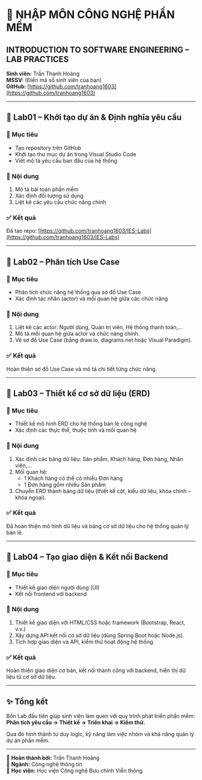 # 🧩 NHẬP MÔN CÔNG NGHỆ PHẦN MỀM
## INTRODUCTION TO SOFTWARE ENGINEERING – LAB PRACTICES

**Sinh viên:** Trần Thanh Hoàng  
**MSSV:** (Điền mã số sinh viên của bạn)  
**GitHub:** [https://github.com/tranhoang1603](https://github.com/tranhoang1603)

---

## 🔹 Lab01 – Khởi tạo dự án & Định nghĩa yêu cầu

### 🎯 Mục tiêu
- Tạo repository trên GitHub  
- Khởi tạo thư mục dự án trong Visual Studio Code  
- Viết mô tả yêu cầu ban đầu của hệ thống  

### 📘 Nội dung
1. Mô tả bài toán phần mềm  
2. Xác định đối tượng sử dụng  
3. Liệt kê các yêu cầu chức năng chính  

### ✅ Kết quả
Đã tạo repo: [https://github.com/tranhoang1603/IES-Labs](https://github.com/tranhoang1603/IES-Labs)

---

## 🔹 Lab02 – Phân tích Use Case

### 🎯 Mục tiêu
- Phân tích chức năng hệ thống qua sơ đồ Use Case  
- Xác định tác nhân (actor) và mối quan hệ giữa các chức năng  

### 📘 Nội dung
1. Liệt kê các actor: Người dùng, Quản trị viên, Hệ thống thanh toán,...  
2. Mô tả mối quan hệ giữa actor và chức năng chính.  
3. Vẽ sơ đồ Use Case (bằng draw.io, diagrams.net hoặc Visual Paradigm).  

### ✅ Kết quả
Hoàn thiện sơ đồ Use Case và mô tả chi tiết từng chức năng.

---

## 🔹 Lab03 – Thiết kế cơ sở dữ liệu (ERD)

### 🎯 Mục tiêu
- Thiết kế mô hình ERD cho hệ thống bán lẻ công nghệ  
- Xác định các thực thể, thuộc tính và mối quan hệ  

### 📘 Nội dung
1. Xác định các bảng dữ liệu: Sản phẩm, Khách hàng, Đơn hàng, Nhân viên,...  
2. Mối quan hệ:
   - 1 Khách hàng có thể có nhiều Đơn hàng  
   - 1 Đơn hàng gồm nhiều Sản phẩm  
3. Chuyển ERD thành bảng dữ liệu (thiết kế cột, kiểu dữ liệu, khóa chính – khóa ngoại).

### ✅ Kết quả
Đã hoàn thiện mô hình dữ liệu và bảng cơ sở dữ liệu cho hệ thống quản lý bán lẻ.

---

## 🔹 Lab04 – Tạo giao diện & Kết nối Backend

### 🎯 Mục tiêu
- Thiết kế giao diện người dùng (UI)  
- Kết nối frontend với backend  

### 📘 Nội dung
1. Thiết kế giao diện với HTML/CSS hoặc framework (Bootstrap, React, v.v.)  
2. Xây dựng API kết nối cơ sở dữ liệu (dùng Spring Boot hoặc Node.js).  
3. Tích hợp giao diện và API, kiểm thử hoạt động hệ thống.  

### ✅ Kết quả
Hoàn thiện giao diện cơ bản, kết nối thành công với backend, hiển thị dữ liệu từ cơ sở dữ liệu.

---

## ✨ Tổng kết
Bốn Lab đầu tiên giúp sinh viên làm quen với quy trình phát triển phần mềm:  
**Phân tích yêu cầu → Thiết kế → Triển khai → Kiểm thử.**

Qua đó hình thành tư duy logic, kỹ năng làm việc nhóm và khả năng quản lý dự án phần mềm.

---

📅 **Hoàn thành bởi:** Trần Thanh Hoàng  
📍 **Ngành:** Công nghệ thông tin  
🏫 **Học viện:** Học viện Công nghệ Bưu chính Viễn thông
